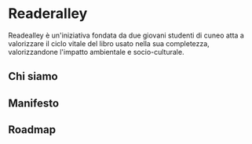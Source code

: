 # Readeralley

Readealley è un'iniziativa fondata da due giovani studenti di cuneo atta a valorizzare il ciclo vitale del libro usato nella sua completezza, valorizzandone l'impatto ambientale e socio-culturale.

## Chi siamo
## Manifesto
## Roadmap
